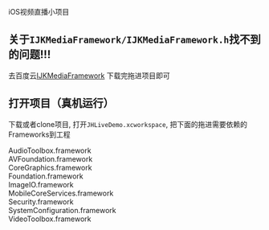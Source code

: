 iOS视频直播小项目
## 关于`IJKMediaFramework/IJKMediaFramework.h`找不到的问题!!!
去百度云<a href="https://pan.baidu.com/s/1gfjyBtT">IJKMediaFramework</a> 下载完拖进项目即可

## 打开项目（真机运行）
下载或者clone项目, 打开`JHLiveDemo.xcworkspace`, 把下面的拖进需要依赖的Frameworks到工程

 AudioToolbox.framework<br>
 AVFoundation.framework<br>
 CoreGraphics.framework<br>
  Foundation.framework<br>
  ImageIO.framework<br>
 MobileCoreServices.framework<br>
 Security.framework<br>
 SystemConfiguration.framework<br>
 VideoToolbox.framework<br>

